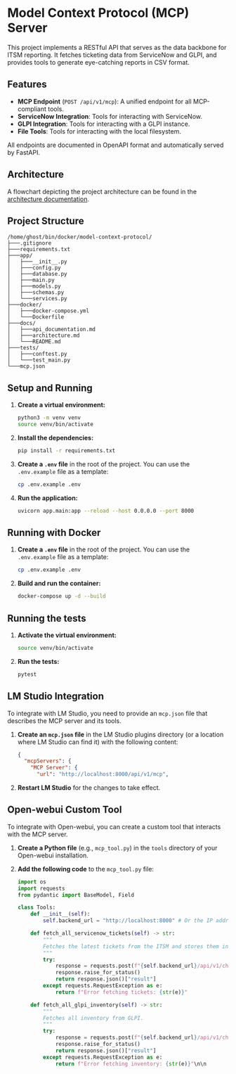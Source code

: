 # Model Context Protocol (MCP) Server

This project implements a RESTful API that serves as the data backbone for ITSM reporting. It fetches ticketing data from ServiceNow and GLPI, and provides tools to generate eye-catching reports in CSV format.

## Features

- **MCP Endpoint** (`POST /api/v1/mcp`): A unified endpoint for all MCP-compliant tools.
- **ServiceNow Integration**: Tools for interacting with ServiceNow.
- **GLPI Integration**: Tools for interacting with a GLPI instance.
- **File Tools**: Tools for interacting with the local filesystem.

All endpoints are documented in OpenAPI format and automatically served by FastAPI.

## Architecture

A flowchart depicting the project architecture can be found in the [architecture documentation](docs/architecture.md).

## Project Structure

```text
/home/ghost/bin/docker/model-context-protocol/
├───.gitignore
├───requirements.txt
├───app/
│   ├───__init__.py
│   ├───config.py
│   ├───database.py
│   ├───main.py
│   ├───models.py
│   ├───schemas.py
│   └───services.py
├───docker/
│   ├───docker-compose.yml
│   └───Dockerfile
├───docs/
│   ├───api_documentation.md
│   ├───architecture.md
│   └───README.md
├───tests/
│   ├───conftest.py
│   └───test_main.py
└───mcp.json
```

## Setup and Running

1.  **Create a virtual environment:**

    ```bash
    python3 -m venv venv
    source venv/bin/activate
    ```

2.  **Install the dependencies:**

    ```bash
    pip install -r requirements.txt
    ```

3.  **Create a `.env` file** in the root of the project. You can use the `.env.example` file as a template:

    ```bash
    cp .env.example .env
    ```

4.  **Run the application:**

    ```bash
    uvicorn app.main:app --reload --host 0.0.0.0 --port 8000
    ```

## Running with Docker

1.  **Create a `.env` file** in the root of the project. You can use the `.env.example` file as a template:

    ```bash
    cp .env.example .env
    ```

2.  **Build and run the container:**

    ```bash
    docker-compose up -d --build
    ```

## Running the tests

1.  **Activate the virtual environment:**

    ```bash
    source venv/bin/activate
    ```

2.  **Run the tests:**

    ```bash
    pytest
    ```

## LM Studio Integration

To integrate with LM Studio, you need to provide an `mcp.json` file that describes the MCP server and its tools.

1.  **Create an `mcp.json` file** in the LM Studio plugins directory (or a location where LM Studio can find it) with the following content:

    ```json
    {
      "mcpServers": {
        "MCP Server": {
          "url": "http://localhost:8000/api/v1/mcp",

    ```

2.  **Restart LM Studio** for the changes to take effect.

## Open-webui Custom Tool

To integrate with Open-webui, you can create a custom tool that interacts with the MCP server.

1.  **Create a Python file** (e.g., `mcp_tool.py`) in the `tools` directory of your Open-webui installation.

2.  **Add the following code** to the `mcp_tool.py` file:

    ```python
    import os
    import requests
    from pydantic import BaseModel, Field

    class Tools:
        def __init__(self):
            self.backend_url = "http://localhost:8000" # Or the IP address of your MCP server

        def fetch_all_servicenow_tickets(self) -> str:
            """
            Fetches the latest tickets from the ITSM and stores them in the database.
            """
            try:
                response = requests.post(f"{self.backend_url}/api/v1/chat/completions", json={"method": "tools/call", "params": {"name": "fetch_all_servicenow_tickets", "arguments": {}}})
                response.raise_for_status()
                return response.json()["result"]
            except requests.RequestException as e:
                return f"Error fetching tickets: {str(e)}"

        def fetch_all_glpi_inventory(self) -> str:
            """
            Fetches all inventory from GLPI.
            """
            try:
                response = requests.post(f"{self.backend_url}/api/v1/chat/completions", json={"method": "tools/call", "params": {"name": "fetch_all_glpi_inventory", "arguments": {}}})
                response.raise_for_status()
                return response.json()["result"]
            except requests.RequestException as e:
                return f"Error fetching inventory: {str(e)}"\n\n        def get_report_open_by_priority(self, priority: str = Field(..., description=\"The priority of the tickets to include in the report.\")) -> str:\n            \'\'\'\n            Generates a CSV report of open tickets by priority.\n            \'\'\'\n            try:\n                response = requests.get(f\"{self.backend_url}/api/v1/reports/open_by_priority?priority={priority}\")\n                response.raise_for_status()\n                return response.text\n            except requests.RequestException as e:\n                return f\"Error generating report: {str(e)}\"\n\n        def get_report_by_assignment_group(self, group: str = Field(..., description=\"The assignment group of the tickets to include in the report.\")) -> str:\n            \'\'\'\n            Generates a CSV report of tickets by assignment group.\n            \'\'\'\n            try:\n                response = requests.get(f\"{self.backend_url}/api/v1/reports/by_assignment_group?group={group}\")\n                response.raise_for_status()\n                return response.text\n            except requests.RequestException as e:\n                return f\"Error generating report: {str(e)}\"\n\n        def get_report_recently_resolved(self) -> str:\n            \'\'\'\n            Generates a CSV report of recently resolved tickets.\n            \'\'\'\n            try:\n                response = requests.get(f\"{self.backend_url}/api/v1/reports/recently_resolved\")\n                response.raise_for_status()\n                return response.text\n            except requests.RequestException as e:\n                return f\"Error generating report: {str(e)}\"\n\n        def get_glpi_laptop_count(self) -> str:\n            \'\'\'\n            Returns the number of laptops in GLPI.\n            \'\'\'\n            try:\n                response = requests.get(f\"{self.backend_url}/api/v1/glpi/laptop_count\")\n                response.raise_for_status()\n                return response.json()[\"count\"]\n            except requests.RequestException as e:\n                return f\"Error fetching laptop count: {str(e)}\"\n\n        def get_glpi_pc_count(self) -> str:\n            \'\'\'\n            Returns the number of PCs (desktop computers) in GLPI.\n            \'\'\'\n            try:\n                response = requests.get(f\"{self.backend_url}/api/v1/glpi/pc_count\")\n                response.raise_for_status()\n                return response.json()[\"count\"]\n            except requests.RequestException as e:\n                return f\"Error fetching PC count: {str(e)}\"\n\n        def get_glpi_monitor_count(self) -> str:\n            \'\'\'\n            Returns the number of monitors in GLPI.\n            \'\'\'\n            try:\n                response = requests.get(f\"{self.backend_url}/api/v1/glpi/monitor_count\")\n                response.raise_for_status()\n                return response.json()[\"count\"]\n            except requests.RequestException as e:\n                return f\"Error fetching monitor count: {str(e)}\"\n\n        def get_glpi_os_distribution(self) -> str:\n            \'\'\'\n            Returns a breakdown of operating system usage across computers in GLPI.\n            \'\'\'\            try:\n                response = requests.get(f\"{self.backend_url}/api/v1/glpi/os_distribution\")\n                response.raise_for_status()\n                return response.json()[\"report\"]\n            except requests.RequestException as e:\n                return f\"Error fetching OS distribution: {str(e)}\"\n\n        def get_glpi_full_asset_dump(self, itemtype: str = Field(..., description=\"The type of asset to dump (e.g., Computer, Monitor).\")) -> str:\n            \'\'\'\n            Returns a complete dump of all assets of a specified type from GLPI.\n            \'\'\'\n            try:\n                response = requests.get(f\"{self.backend_url}/api/v1/glpi/full_asset_dump?itemtype={itemtype}\")\n                response.raise_for_status()\n                return response.json()[\"assets\"]\n            except requests.RequestException as e:\n                return f\"Error fetching full asset dump: {str(e)}\"
